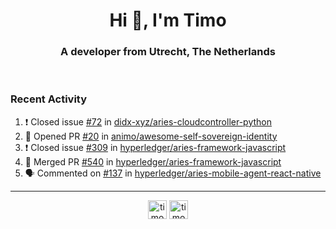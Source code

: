 <h1 align="center">Hi 👋, I'm Timo</h1>
<h3 align="center">A developer from Utrecht, The Netherlands</h3>
<br/>
<!-- https://github.com/rahuldkjain/github-profile-readme-generator --!>

<!--  <p align="left"><img src="https://github-readme-stats.vercel.app/api?username=timoglastra&show_icons=true&count_private=true&" alt="timoglastra" /></p> --!>

<!--
Github language stats
<p align="left"><img src="https://github-readme-stats.vercel.app/api/top-langs/?username=timoglastra&layout=compact" alt="timoglastra" /><p>
-->

<!-- Codestats language stats -->
<!-- <p align="left"><img src="https://codestats-readme.vercel.app/api/top-langs/?username=timoglastra&layout=compact&language_count=12" alt="timoglastra" /><p>    --!>
  
<h3>Recent Activity</h3>

<!--START_SECTION:activity-->
1. ❗️ Closed issue [#72](https://github.com/didx-xyz/aries-cloudcontroller-python/issues/72) in [didx-xyz/aries-cloudcontroller-python](https://github.com/didx-xyz/aries-cloudcontroller-python)
2. 💪 Opened PR [#20](https://github.com/animo/awesome-self-sovereign-identity/pull/20) in [animo/awesome-self-sovereign-identity](https://github.com/animo/awesome-self-sovereign-identity)
3. ❗️ Closed issue [#309](https://github.com/hyperledger/aries-framework-javascript/issues/309) in [hyperledger/aries-framework-javascript](https://github.com/hyperledger/aries-framework-javascript)
4. 🎉 Merged PR [#540](https://github.com/hyperledger/aries-framework-javascript/pull/540) in [hyperledger/aries-framework-javascript](https://github.com/hyperledger/aries-framework-javascript)
5. 🗣 Commented on [#137](https://github.com/hyperledger/aries-mobile-agent-react-native/issues/137) in [hyperledger/aries-mobile-agent-react-native](https://github.com/hyperledger/aries-mobile-agent-react-native)
<!--END_SECTION:activity-->

---

<p align="center">
<a href="https://twitter.com/timoglastra" target="blank"><img align="center" src="https://cdn.jsdelivr.net/npm/simple-icons@3.0.1/icons/twitter.svg" alt="timoglastra" height="30" width="30" /></a>
<a href="https://linkedin.com/in/timoglastra" target="blank"><img align="center" src="https://cdn.jsdelivr.net/npm/simple-icons@3.0.1/icons/linkedin.svg" alt="timoglastra" height="30" width="30" /></a>
</p>



